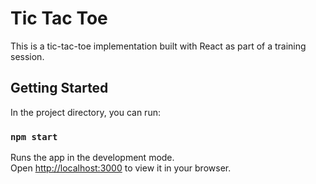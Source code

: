 # Tic Tac Toe

This is a tic-tac-toe implementation built with React as part of a training session.

## Getting Started

In the project directory, you can run:

### `npm start`

Runs the app in the development mode.\
Open [http://localhost:3000](http://localhost:3000) to view it in your browser.

